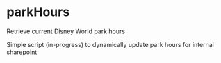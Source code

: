 # parkHours
Retrieve current Disney World park hours

Simple script (in-progress) to dynamically update park hours for internal sharepoint
